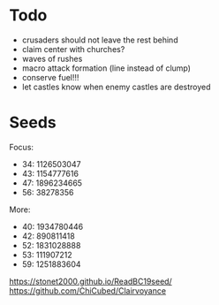# Todo
- crusaders should not leave the rest behind
- claim center with churches?
- waves of rushes
- macro attack formation (line instead of clump)
- conserve fuel!!!
- let castles know when enemy castles are destroyed

# Seeds
Focus:

 - 34: 1126503047
 - 43: 1154777616
 - 47: 1896234665
 - 56: 38278356

More:

 - 40: 1934780446
 - 42: 890811418
 - 52: 1831028888
 - 53: 111907212
 - 59: 1251883604


https://stonet2000.github.io/ReadBC19seed/
https://github.com/ChiCubed/Clairvoyance

